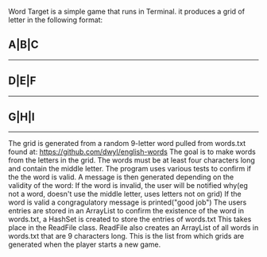 Word Target is a simple game that runs in Terminal.
it produces a grid of letter in the following format:

A|B|C
-----
_____
D|E|F
-----
_____
G|H|I
-----
_____


The grid is generated from a random 9-letter word pulled from words.txt found at: https://github.com/dwyl/english-words
The goal is to make words from the letters in the grid. The words must be at least four characters long
and contain the middle letter.
The program uses various tests to confirm if the the word is valid.
A message is then generated depending on the validity of the word:
If the word is invalid, the user will be notified why(eg not a word, doesn't use the middle letter, uses letters not on grid)
If the word is valid a congragulatory message is printed("good job")
The users entries are stored in an ArrayList
to confirm the existence of the word in words.txt, a HashSet is created to store the entries of words.txt
This takes place in the ReadFile class.
ReadFile also creates an ArrayList of all words in words.txt that are 9 characters long.
This is the list from which grids are generated when the player starts a new game.
